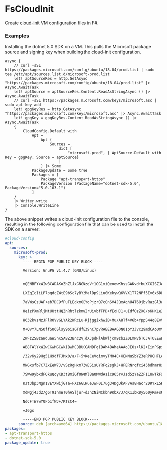 FsCloudInit
===========

Create [cloud-init](https://cloudinit.readthedocs.io) VM configuration files in F#.

### Examples

Installing the dotnet 5.0 SDK on a VM. This pulls the Microsoft package source and
signing key when building the cloud-init configuration.

```f#
async {
    // curl -sSL https://packages.microsoft.com/config/ubuntu/18.04/prod.list | sudo tee /etc/apt/sources.list.d/microsoft-prod.list
    let! aptSourceRes = http.GetAsync "https://packages.microsoft.com/config/ubuntu/18.04/prod.list" |> Async.AwaitTask
    let! aptSource = aptSourceRes.Content.ReadAsStringAsync () |> Async.AwaitTask
    // curl -sSL https://packages.microsoft.com/keys/microsoft.asc | sudo apt-key add -
    let! gpgKeyRes = http.GetAsync "https://packages.microsoft.com/keys/microsoft.asc" |> Async.AwaitTask
    let! gpgKey = gpgKeyRes.Content.ReadAsStringAsync () |> Async.AwaitTask
    {
        CloudConfig.Default with
            Apt =
                Apt (
                    Sources =
                        dict [
                            "microsoft-prod", { AptSource.Default with Key = gpgKey; Source = aptSource}
                        ]
                ) |> Some
            PackageUpdate = Some true
            Packages = [
                Package "apt-transport-https"
                PackageVersion (PackageName="dotnet-sdk-5.0", PackageVersion="5.0.103-1")
            ]
    }
    |> Writer.write
    |> Console.WriteLine
}
```

The above snippet writes a cloud-init configuration file to the console, resulting in
the following configuration file that can be used to install the SDK on a server:

```yaml
#cloud-config           
apt:
  sources:
    microsoft-prod:
      key: >
        -----BEGIN PGP PUBLIC KEY BLOCK-----

        Version: GnuPG v1.4.7 (GNU/Linux)


        mQENBFYxWIwBCADAKoZhZlJxGNGWzqV+1OG1xiQeoowKhssGAKvd+buXCGISZJwT

        LXZqIcIiLP7pqdcZWtE9bSc7yBY2MalDp9Liu0KekywQ6VVX1T72NPf5Ev6x6DLV

        7aVWsCzUAF+eb7DC9fPuFLEdxmOEYoPjzrQ7cCnSV4JQxAqhU4T6OjbvRazGl3ag

        OeizPXmRljMtUUttHQZnRhtlzkmwIrUivbfFPD+fEoHJ1+uIdfOzZX8/oKHKLe2j

        H632kvsNzJFlROVvGLYAk2WRcLu+RjjggixhwiB+Mu/A8Tf4V6b+YppS44q8EvVr

        M+QvY7LNSOffSO6Slsy9oisGTdfE39nC7pVRABEBAAG0N01pY3Jvc29mdCAoUmVs

        ZWFzZSBzaWduaW5nKSA8Z3Bnc2VjdXJpdHlAbWljcm9zb2Z0LmNvbT6JATUEEwEC

        AB8FAlYxWIwCGwMGCwkIBwMCBBUCCAMDFgIBAh4BAheAAAoJEOs+lK2+EinPGpsH

        /32vKy29Hg51H9dfFJMx0/a/F+5vKeCeVqimvyTM04C+XENNuSbYZ3eRPHGHFLqe

        MNGxsfb7C7ZxEeW7J/vSzRgHxm7ZvESisUYRFq2sgkJ+HFERNrqfci45bdhmrUsy

        7SWw9ybxdFOkuQoyKD3tBmiGfONQMlBaOMWdAsic965rvJsd5zYaZZFI1UwTkFXV

        KJt3bp3Ngn1vEYXwijGTa+FXz6GLHueJwF0I7ug34DgUkAFvAs8Hacr2DRYxL5RJ

        XdNgj4Jd2/g6T9InmWT0hASljur+dJnzNiNCkbn9KbX7J/qK1IbR8y560yRmFsU+

        NdCFTW7wY0Fb1fWJ+/KTsC4=

        =J6gs

        -----END PGP PUBLIC KEY BLOCK-----
      source: deb [arch=amd64] https://packages.microsoft.com/ubuntu/18.04/prod bionic main
packages:
- apt-transport-https
- dotnet-sdk-5.0
package_update: true
```
